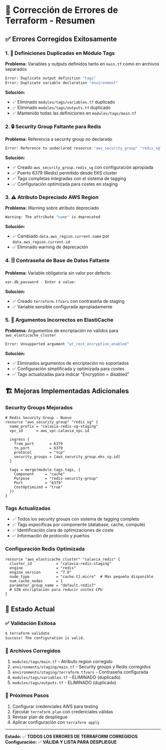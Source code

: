 # 🔧 Corrección de Errores de Terraform - Resumen

## ✅ Errores Corregidos Exitosamente

### 1. 🚫 Definiciones Duplicadas en Módulo Tags
**Problema:** Variables y outputs definidos tanto en `main.tf` como en archivos separados
```bash
Error: Duplicate output definition "tags"
Error: Duplicate variable declaration "environment"
```

**Solución:**
- ✅ Eliminado `modules/tags/variables.tf` duplicado
- ✅ Eliminado `modules/tags/outputs.tf` duplicado
- ✅ Mantenido todas las definiciones en `modules/tags/main.tf`

### 2. 🔒 Security Group Faltante para Redis
**Problema:** Referencia a security group no declarado
```bash
Error: Reference to undeclared resource "aws_security_group" "redis_sg"
```

**Solución:**
- ✅ Creado `aws_security_group.redis_sg` con configuración apropiada
- ✅ Puerto 6379 (Redis) permitido desde EKS cluster
- ✅ Tags completas integradas con el sistema de tagging
- ✅ Configuración optimizada para costes en staging

### 3. ⚠️ Atributo Depreciado AWS Region
**Problema:** Warning sobre atributo depreciado
```bash
Warning: The attribute "name" is deprecated
```

**Solución:**
- ✅ Cambiado `data.aws_region.current.name` por `data.aws_region.current.id`
- ✅ Eliminado warning de deprecación

### 4. 🗄️ Contraseña de Base de Datos Faltante
**Problema:** Variable obligatoria sin valor por defecto
```bash
var.db_password - Enter a value:
```

**Solución:**
- ✅ Creado `terraform.tfvars` con contraseña de staging
- ✅ Variable sensible configurada apropiadamente

### 5. 🚫 Argumentos Incorrectos en ElastiCache
**Problema:** Argumentos de encriptación no válidos para `aws_elasticache_cluster`
```bash
Error: Unsupported argument "at_rest_encryption_enabled"
```

**Solución:**
- ✅ Eliminados argumentos de encriptación no soportados
- ✅ Configuración simplificada y optimizada para costes
- ✅ Tags actualizadas para indicar "Encryption = disabled"

## 🏗️ Mejoras Implementadas Adicionales

### Security Groups Mejorados
```hcl
# Redis Security Group - Nuevo
resource "aws_security_group" "redis_sg" {
  name_prefix = "calavia-redis-sg-staging"
  vpc_id      = aws_vpc.calavia_vpc.id
  
  ingress {
    from_port       = 6379
    to_port         = 6379
    protocol        = "tcp"
    security_groups = [aws_security_group.eks_sg.id]
  }
  
  tags = merge(module.tags.tags, {
    Component     = "cache"
    Purpose       = "redis-security-group"
    Port          = "6379"
    CostOptimized = "true"
  })
}
```

### Tags Actualizadas
- ✅ Todos los security groups con sistema de tagging completo
- ✅ Tags específicas por componente (database, cache, compute)
- ✅ Identificación clara de optimizaciones de coste
- ✅ Información de protocolo y puertos

### Configuración Redis Optimizada
```hcl
resource "aws_elasticache_cluster" "calavia_redis" {
  cluster_id           = "calavia-redis-staging"
  engine               = "redis"
  engine_version       = "7.0"
  node_type            = "cache.t2.micro"  # Más pequeña disponible
  num_cache_nodes      = 1
  parameter_group_name = "default.redis7"
  # SIN encriptación para reducir costes CPU
}
```

## 🎯 Estado Actual

### ✅ Validación Exitosa
```bash
$ terraform validate
Success! The configuration is valid.
```

### 📁 Archivos Corregidos
1. `modules/tags/main.tf` - Atributo region corregido
2. `environments/staging/main.tf` - Security groups y Redis corregidos
3. `environments/staging/terraform.tfvars` - Contraseña configurada
4. `modules/tags/variables.tf` - ELIMINADO (duplicado)
5. `modules/tags/outputs.tf` - ELIMINADO (duplicado)

### 🚀 Próximos Pasos
1. Configurar credenciales AWS para testing
2. Ejecutar `terraform plan` con credenciales válidas
3. Revisar plan de despliegue
4. Aplicar configuración con `terraform apply`

---
**Estado:** ✅ **TODOS LOS ERRORES DE TERRAFORM CORREGIDOS** 
**Configuración:** ✅ **VÁLIDA Y LISTA PARA DESPLIEGUE**
